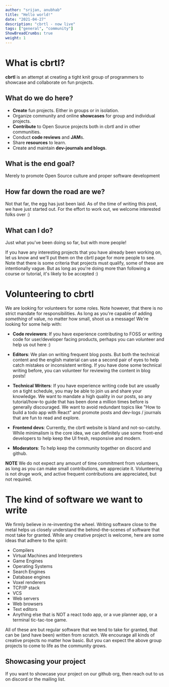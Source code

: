 ```yaml
---
author: "srijan, anubhab"
title: "Hello world!"
date: "2021-04-27"
description: "cbrtl - now live"
tags: ["general", "community"]
ShowBreadCrumbs: true
weight: 1 
---
```


# What is cbrtl?

**cbrtl** is an attempt at creating a tight knit group of programmers to showcase and collaborate
on fun projects.

## What do we do here?


- **Create** fun projects. Either in groups or in isolation.
- Organize community and online **showcases** for group and individual projects.
- **Contribute** to Open Source projects both in cbrtl and in other communities.
- Conduct **code reviews** and **JAM**s.
- Share **resources** to learn.
- Create and maintain **dev-journals and blogs**.

## What is the end goal?

Merely to promote Open Source culture and proper software development

## How far down the road are we?

Not that far, the egg has just been laid.
As of the time of writing this post, we have just started out.
For the effort to work out, we welcome interested folks over :) 

## What can I do?

Just what you've been doing so far, but with more people!

If you have any interesting projects that you have already been working on, let us know and we'll put them on the cbrtl page for more people to see. Note that there is some criteria that projects must qualify, some of these are intentionally vague. But as long as you're doing more than following a course or tutorial, it's likely to be accepted :)

# Volunteering to cbrtl

We are looking for volunteers for some roles.
Note however, that there is no strict mandate for responsibilities.
As long as you're capable of adding *something* of value, no matter how small, shoot us a message!
We're looking for some help with:

- **Code reviewers**: If you have experience contributing to FOSS or writing code for user/developer
  facing products, perhaps you can volunteer and help us out here :)

- **Editors**: We plan on writing frequent blog posts.
  But both the technical content and the english material can use a second pair of eyes to help catch mistakes or inconsistent writing.
  If you have done some technical writing before, you can volunteer for reviewing the content in blog posts!

- **Technical Writers**: If you have experience writing code but are usually on a tight schedule, you
  may be able to join us and share your knowledge. We want to mandate a high quality in our posts, so any
  tutorial/how-to guide that has been done a million times before is generally discouraged. We want
  to avoid redundant topics like "How to build a todo app with React" and promote posts and dev-logs / 
  journals that are fun to read and explore.

- **Frontend devs**: Currently, the cbrtl website is bland and not-so-catchy.
  While minimalism is the core idea, we can definitely use some front-end developers to help keep the UI fresh, responsive and modern.

- **Moderators**: To help keep the community together on discord and github.

**NOTE** We do not expect any amount of time commitment from volunteers, as long as you can make small
contributions, we appreciate it.
Volunteering is not druge work, and active frequent contributions are appreciated, but not required.

# The kind of software we want to write

We firmly believe in re-inventing the wheel.
Writing software close to the metal helps us closely understand the behind-the-scenes of software that most take for granted.
While any creative project is welcome, here are some ideas that adhere to the spirit:

- Compilers
- Virtual Machines and Interpreters
- Game Engines
- Operating Systems
- Search Engines
- Database engines
- Voxel renderers
- TCP/IP stack
- VCS
- Web servers
- Web browsers
- Text editors
- Anything else that is NOT a react todo app, or a vue planner app, or a terminal tic-tac-toe game.

All of these are but regular software that we tend to take for granted, that can be (and have been) written from scratch.
We encourage all kinds of creative projects no matter how basic.
But you can expect the above group projects to come to life as the community grows.

## Showcasing your project

If you want to showcase your project on our github org, then reach out to us on discord or the mailing list.
